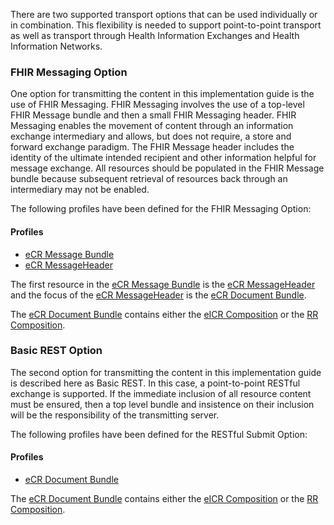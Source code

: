 There are two supported transport options that can be used individually or in combination. This flexibility is needed to support point-to-point transport as well as transport through Health Information Exchanges and Health Information Networks.

### FHIR Messaging Option

One option for transmitting the content in this implementation guide is the use of FHIR Messaging. FHIR Messaging involves the use of a top-level FHIR Message bundle and then a small FHIR Messaging header. FHIR Messaging enables the movement of content through an information exchange intermediary and allows, but does not require, a store and forward exchange paradigm. The FHIR Message header includes the identity of the ultimate intended recipient and other information helpful for message exchange. All resources should be populated in the FHIR Message bundle because subsequent retrieval of resources back through an intermediary may not be enabled.

The following profiles have been defined for the FHIR Messaging Option:

#### Profiles
<ul>
  <li><a href="StructureDefinition-ecr-message-bundle.html">eCR Message Bundle</a></li>
  <li><a href="StructureDefinition-ecr-messageheader.html">eCR MessageHeader</a></li>
</ul>

The first resource in the <a href="StructureDefinition-ecr-message-bundle.html">eCR Message Bundle</a> is the <a href="StructureDefinition-ecr-messageheader.html">eCR MessageHeader</a> and the focus of the <a href="StructureDefinition-ecr-messageheader.html">eCR MessageHeader</a> is the <a href="StructureDefinition-ecr-document-bundle.html">eCR Document Bundle</a>.

The <a href="StructureDefinition-ecr-document-bundle.html">eCR Document Bundle</a> contains either the <a href="StructureDefinition-eicr-composition.html">eICR Composition</a> or the <a href="StructureDefinition-rr-composition.html">RR Composition</a>.

### Basic REST Option

The second option for transmitting the content in this implementation guide is described here as Basic REST. In this case, a point-to-point RESTful exchange is supported. If the immediate inclusion of all resource content must be ensured, then a top level bundle and insistence on their inclusion will be the responsibility of the transmitting server.

The following profiles have been defined for the RESTful Submit Option:

#### Profiles
<ul>
  <li><a href="StructureDefinition-ecr-document-bundle.html">eCR Document Bundle</a></li>
</ul>

The <a href="StructureDefinition-ecr-document-bundle.html">eCR Document Bundle</a> contains either the <a href="StructureDefinition-eicr-composition.html">eICR Composition</a> or the <a href="StructureDefinition-rr-composition.html">RR Composition</a>.
